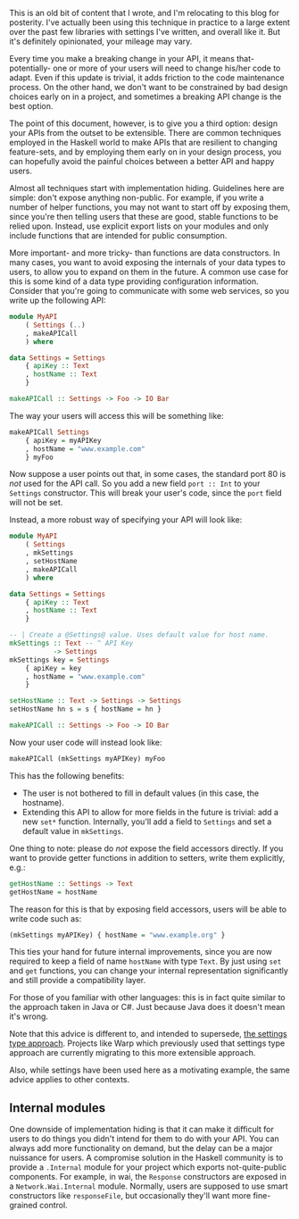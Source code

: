 This is an old bit of content that I wrote, and I'm relocating to this
blog for posterity. I've actually been using this technique in
practice to a large extent over the past few libraries with settings
I've written, and overall like it. But it's definitely opinionated,
your mileage may vary.

Every time you make a breaking change in your API, it means that- potentially-
one or more of your users will need to change his/her code to adapt. Even if
this update is trivial, it adds friction to the code maintenance process. On
the other hand, we don't want to be constrained by bad design choices early on
in a project, and sometimes a breaking API change is the best option.

The point of this document, however, is to give you a third option: design your
APIs from the outset to be extensible. There are common techniques employed in
the Haskell world to make APIs that are resilient to changing feature-sets, and
by employing them early on in your design process, you can hopefully avoid the
painful choices between a better API and happy users.

Almost all techniques start with implementation hiding. Guidelines here are
simple: don't expose anything non-public. For example, if you write a number of
helper functions, you may not want to start off by exposing them, since you're
then telling users that these are good, stable functions to be relied upon.
Instead, use explicit export lists on your modules and only include functions
that are intended for public consumption.

More important- and more tricky- than functions are data constructors. In many
cases, you want to avoid exposing the internals of your data types to users, to
allow you to expand on them in the future. A common use case for this is some
kind of a data type providing configuration information. Consider that you're
going to communicate with some web services, so you write up the following API:

```haskell
module MyAPI
    ( Settings (..)
    , makeAPICall
    ) where

data Settings = Settings
    { apiKey :: Text
    , hostName :: Text
    }

makeAPICall :: Settings -> Foo -> IO Bar
```

The way your users will access this will be something like:

```haskell
makeAPICall Settings
    { apiKey = myAPIKey
    , hostName = "www.example.com"
    } myFoo
```

Now suppose a user points out that, in some cases, the standard port 80 is
*not* used for the API call. So you add a new field `port :: Int` to your
`Settings` constructor. This will break your user's code, since the `port`
field will not be set.

Instead, a more robust way of specifying your API will look like:

```haskell
module MyAPI
    ( Settings
    , mkSettings
    , setHostName
    , makeAPICall
    ) where

data Settings = Settings
    { apiKey :: Text
    , hostName :: Text
    }

-- | Create a @Settings@ value. Uses default value for host name.
mkSettings :: Text -- ^ API Key
           -> Settings
mkSettings key = Settings
    { apiKey = key
    , hostName = "www.example.com"
    }

setHostName :: Text -> Settings -> Settings
setHostName hn s = s { hostName = hn }

makeAPICall :: Settings -> Foo -> IO Bar
```

Now your user code will instead look like:

```haskell
makeAPICall (mkSettings myAPIKey) myFoo
```

This has the following benefits:

* The user is not bothered to fill in default values (in this case, the hostname).
* Extending this API to allow for more fields in the future is trivial: add a new `set*` function. Internally, you'll add a field to `Settings` and set a default value in `mkSettings`.

One thing to note: please do *not* expose the field accessors directly. If you
want to provide getter functions in addition to setters, write them explicitly,
e.g.:

```haskell
getHostName :: Settings -> Text
getHostName = hostName
```

The reason for this is that by exposing field accessors, users will be able to write code such as:

```haskell
(mkSettings myAPIKey) { hostName = "www.example.org" }
```

This ties your hand for future internal improvements, since you are now
required to keep a field of name `hostName` with type `Text`. By just using
`set` and `get` functions, you can change your internal representation
significantly and still provide a compatibility layer.

For those of you familiar with other languages: this is in fact quite similar
to the approach taken in Java or C#. Just because Java does it doesn't mean
it's wrong.

Note that this advice is different to, and intended to supersede, [the settings
type approach](http://www.yesodweb.com/book/settings-types). Projects like Warp
which previously used that settings type approach are currently migrating to
this more extensible approach.

Also, while settings have been used here as a motivating example, the same
advice applies to other contexts.

## Internal modules

One downside of implementation hiding is that it can make it difficult for
users to do things you didn't intend for them to do with your API. You can
always add more functionality on demand, but the delay can be a major nuissance
for users. A compromise solution in the Haskell community is to provide a
`.Internal` module for your project which exports not-quite-public components.
For example, in wai, the `Response` constructors are exposed in a
`Network.Wai.Internal` module. Normally, users are supposed to use smart
constructors like `responseFile`, but occasionally they'll want more
fine-grained control.
